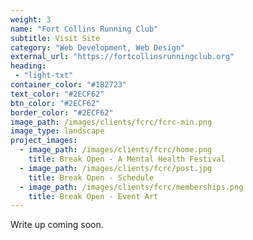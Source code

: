 ```yaml
---
weight: 3
name: "Fort Collins Running Club"
subtitle: Visit Site
category: "Web Development, Web Design"
external_url: "https://fortcollinsrunningclub.org"
heading:
 - "light-txt"
container_color: "#1B2723"
text_color: "#2ECF62"
btn_color: "#2ECF62"
border_color: "#2ECF62"
image_path: /images/clients/fcrc/fcrc-min.png
image_type: landscape
project_images:
  - image_path: /images/clients/fcrc/home.png
    title: Break Open - A Mental Health Festival
  - image_path: /images/clients/fcrc/post.jpg
    title: Break Open - Schedule
  - image_path: /images/clients/fcrc/memberships.png
    title: Break Open - Event Art
---
```


Write up coming soon.


